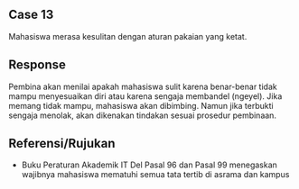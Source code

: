 ## Case 13
Mahasiswa merasa kesulitan dengan aturan pakaian yang ketat.

## Response
Pembina akan menilai apakah mahasiswa sulit karena benar-benar tidak mampu menyesuaikan diri atau karena sengaja membandel (ngeyel). Jika memang tidak mampu, mahasiswa akan dibimbing. Namun jika terbukti sengaja menolak, akan dikenakan tindakan sesuai prosedur pembinaan.

## Referensi/Rujukan
- Buku Peraturan Akademik IT Del Pasal 96 dan Pasal 99 menegaskan wajibnya mahasiswa mematuhi semua tata tertib di asrama dan kampus
